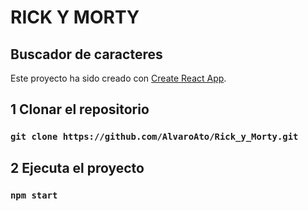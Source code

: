 # RICK Y MORTY 
## Buscador de caracteres

Este proyecto ha sido creado con [Create React App](https://github.com/facebook/create-react-app).

## 1 Clonar el repositorio

### `git clone https://github.com/AlvaroAto/Rick_y_Morty.git`

## 2 Ejecuta el proyecto

### `npm start`
